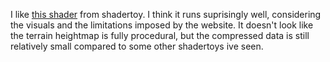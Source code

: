 I like [this shader](https://www.shadertoy.com/view/flc3Rn) from shadertoy. I think it runs suprisingly well, considering the visuals and the limitations imposed by the website. It doesn't look like the terrain heightmap is fully procedural, but the compressed data is still relatively small compared to some other shadertoys ive seen.
